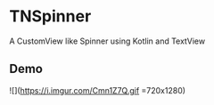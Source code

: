 # TNSpinner
A CustomView like Spinner using Kotlin and TextView

## Demo
![](https://i.imgur.com/Cmn1Z7Q.gif =720x1280)
